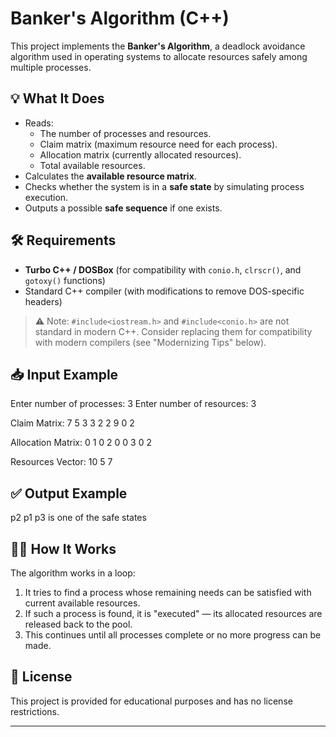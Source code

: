 # Banker's Algorithm (C++)

This project implements the **Banker's Algorithm**, a deadlock avoidance algorithm used in operating systems to allocate resources safely among multiple processes.

## 💡 What It Does

- Reads:
  - The number of processes and resources.
  - Claim matrix (maximum resource need for each process).
  - Allocation matrix (currently allocated resources).
  - Total available resources.
- Calculates the **available resource matrix**.
- Checks whether the system is in a **safe state** by simulating process execution.
- Outputs a possible **safe sequence** if one exists.

## 🛠️ Requirements

- **Turbo C++ / DOSBox** (for compatibility with `conio.h`, `clrscr()`, and `gotoxy()` functions)
- Standard C++ compiler (with modifications to remove DOS-specific headers)

> ⚠️ Note: `#include<iostream.h>` and `#include<conio.h>` are not standard in modern C++. Consider replacing them for compatibility with modern compilers (see "Modernizing Tips" below).

## 📥 Input Example

Enter number of processes: 3
Enter number of resources: 3

Claim Matrix:
7 5 3
3 2 2
9 0 2

Allocation Matrix:
0 1 0
2 0 0
3 0 2

Resources Vector:
10 5 7
## ✅ Output Example
p2 p1 p3 is one of the safe states
## 🧑‍💻 How It Works

The algorithm works in a loop:
1. It tries to find a process whose remaining needs can be satisfied with current available resources.
2. If such a process is found, it is "executed" — its allocated resources are released back to the pool.
3. This continues until all processes complete or no more progress can be made.


## 📄 License

This project is provided for educational purposes and has no license restrictions.

---







